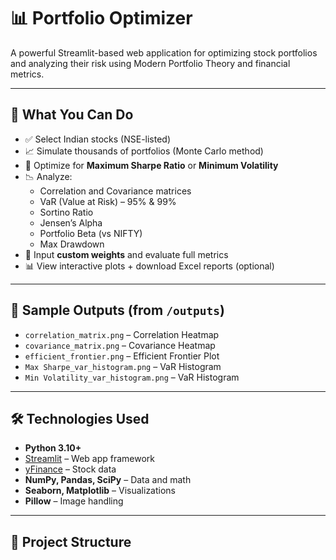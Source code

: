 # 📊 Portfolio Optimizer

A powerful Streamlit-based web application for optimizing stock portfolios and analyzing their risk using Modern Portfolio Theory and financial metrics.

---

## 🚀 What You Can Do

- ✅ Select Indian stocks (NSE-listed)
- 📈 Simulate thousands of portfolios (Monte Carlo method)
- 🧠 Optimize for **Maximum Sharpe Ratio** or **Minimum Volatility**
- 📉 Analyze:
  - Correlation and Covariance matrices
  - VaR (Value at Risk) – 95% & 99%
  - Sortino Ratio
  - Jensen’s Alpha
  - Portfolio Beta (vs NIFTY)
  - Max Drawdown
- 🎯 Input **custom weights** and evaluate full metrics
- 📊 View interactive plots + download Excel reports (optional)

---

## 📸 Sample Outputs (from `/outputs`)
- `correlation_matrix.png` – Correlation Heatmap
- `covariance_matrix.png` – Covariance Heatmap
- `efficient_frontier.png` – Efficient Frontier Plot
- `Max Sharpe_var_histogram.png` – VaR Histogram
- `Min Volatility_var_histogram.png` – VaR Histogram

---

## 🛠️ Technologies Used

- **Python 3.10+**
- [Streamlit](https://streamlit.io/) – Web app framework
- [yFinance](https://pypi.org/project/yfinance/) – Stock data
- **NumPy, Pandas, SciPy** – Data and math
- **Seaborn, Matplotlib** – Visualizations
- **Pillow** – Image handling

---

## 📁 Project Structure




